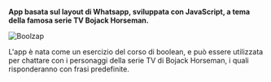 <strong>App basata sul layout di Whatsapp, sviluppata con JavaScript, a tema della
famosa serie TV Bojack Horseman.</strong>


![Boolzap](https://github.com/user-attachments/assets/b2c1e907-f7dc-45c3-be00-75ec582f0e39)

L'app è nata come un esercizio del corso di boolean, e può essere utilizzata per chattare con i personaggi della serie TV di Bojack Horseman, i quali risponderanno con frasi predefinite.
